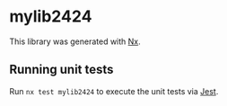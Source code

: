 # mylib2424

This library was generated with [Nx](https://nx.dev).

## Running unit tests

Run `nx test mylib2424` to execute the unit tests via [Jest](https://jestjs.io).
